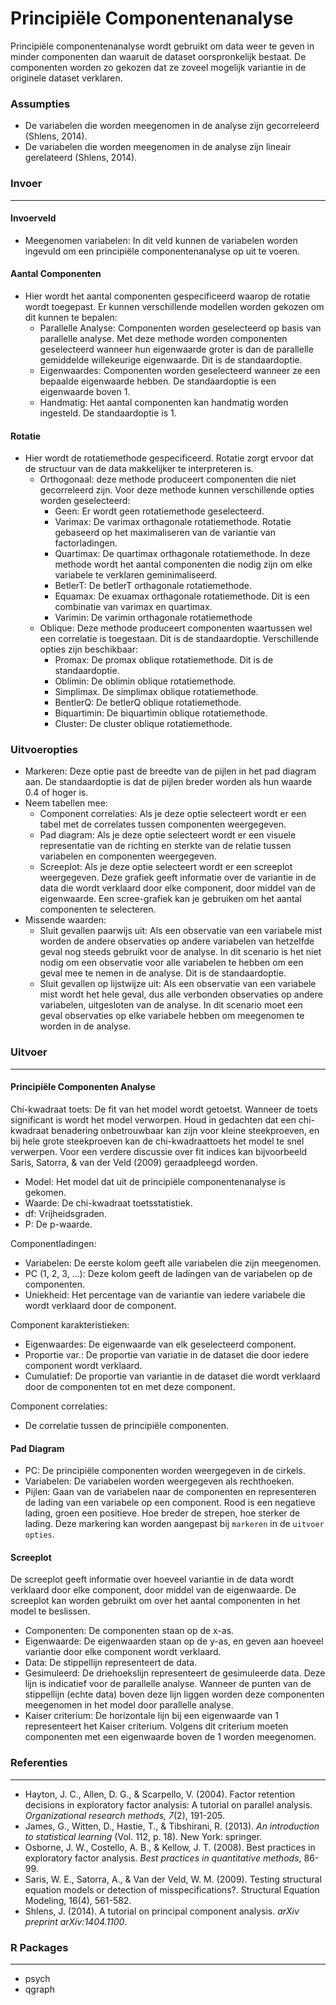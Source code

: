 Principiële Componentenanalyse 
===

Principiële componentenanalyse wordt gebruikt om data weer te geven in minder componenten dan waaruit de dataset oorspronkelijk bestaat. De componenten worden zo gekozen dat ze zoveel mogelijk variantie in de originele dataset verklaren.

### Assumpties
- De variabelen die worden meegenomen in de analyse zijn gecorreleerd (Shlens, 2014).
- De variabelen die worden meegenomen in de analyse zijn lineair gerelateerd (Shlens, 2014).

### Invoer
---
#### Invoerveld
- Meegenomen variabelen: In dit veld kunnen de variabelen worden ingevuld om een principiële componentenanalyse op uit te voeren. 

#### Aantal Componenten 
- Hier wordt het aantal componenten gespecificeerd waarop de rotatie wordt toegepast. Er kunnen verschillende modellen worden gekozen om dit kunnen te bepalen:
  - Parallelle Analyse: Componenten worden geselecteerd op basis van parallelle analyse. Met deze methode worden componenten geselecteerd wanneer hun eigenwaarde groter is dan de parallelle gemiddelde willekeurige eigenwaarde. Dit is de standaardoptie.
  - Eigenwaardes: Componenten worden geselecteerd wanneer ze een bepaalde eigenwaarde hebben. De standaardoptie is een eigenwaarde boven 1. 
  - Handmatig: Het aantal componenten kan handmatig worden ingesteld. De standaardoptie is 1. 

#### Rotatie
- Hier wordt de rotatiemethode gespecificeerd. Rotatie zorgt ervoor dat de structuur van de data makkelijker te interpreteren is.   
  - Orthogonaal: deze methode produceert componenten die niet gecorreleerd zijn. Voor deze methode kunnen verschillende opties worden geselecteerd:
	  - Geen: Er wordt geen rotatiemethode geselecteerd.
      - Varimax: De varimax orthagonale rotatiemethode. Rotatie gebaseerd op het maximaliseren van de variantie van factorladingen. 
      - Quartimax: De quartimax orthagonale rotatiemethode. In deze methode wordt het aantal componenten die nodig zijn om elke variabele te verklaren geminimaliseerd. 
      - BetlerT: De betlerT orthagonale rotatiemethode. 
      - Equamax: De exuamax orthagonale rotatiemethode. Dit is een combinatie van varimax en quartimax. 
      - Varimin: De varimin orthagonale rotatiemethode
  - Oblique: Deze methode produceert componenten waartussen wel een correlatie is toegestaan. Dit is de standaardoptie. Verschillende opties zijn beschikbaar:
	  - Promax: De promax oblique rotatiemethode. Dit is de standaardoptie.
      - Oblimin: De oblimin oblique rotatiemethode.
      - Simplimax. De simplimax oblique rotatiemethode.
      - BentlerQ: De betlerQ oblique rotatiemethode.
      - Biquartimin: De biquartimin oblique rotatiemethode.
      - Cluster: De cluster oblique rotatiemethode.

### Uitvoeropties 
- Markeren: Deze optie past de breedte van de pijlen in het pad diagram aan. De standaardoptie is dat de pijlen breder worden als hun waarde 0.4 of hoger is.
- Neem tabellen mee:
	- Component correlaties: Als je deze optie selecteert wordt er een tabel met de correlates tussen componenten weergegeven.
	- Pad diagram: Als je deze optie selecteert wordt er een visuele representatie van de richting en sterkte van de relatie tussen variabelen en componenten weergegeven. 
    - Screeplot: Als je deze optie selecteert wordt er een screeplot weergegeven. Deze grafiek geeft informatie over de variantie in de data die wordt verklaard door elke component, door middel van de eigenwaarde. Een scree-grafiek kan je gebruiken om het aantal componenten te selecteren.
- Missende waarden:
	- Sluit gevallen paarwijs uit: Als een observatie van een variabele mist worden de andere observaties op andere variabelen van hetzelfde geval nog steeds gebruikt voor de analyse. In dit scenario is het niet nodig om een observatie voor alle variabelen te hebben om een geval mee te nemen in de analyse. Dit is de standaardoptie.
	- Sluit gevallen op lijstwijze uit: Als een observatie van een variabele mist wordt het hele geval, dus alle verbonden observaties op andere variabelen, uitgesloten van de analyse. In dit scenario moet een geval observaties op elke variabele hebben om meegenomen te worden in de analyse.

### Uitvoer
--- 
#### Principiële Componenten Analyse
Chi-kwadraat toets: 
De fit van het model wordt getoetst. Wanneer de toets significant is wordt het model verworpen. Houd in gedachten dat een chi-kwadraat benadering onbetrouwbaar kan zijn voor kleine steekproeven, en bij hele grote steekproeven kan de chi-kwadraattoets het model te snel verwerpen. Voor een verdere discussie over fit indices kan bijvoorbeeld Saris, Satorra, & van der Veld (2009) geraadpleegd worden. 
- Model: Het model dat uit de principiële componentenanalyse is gekomen.
- Waarde: De chi-kwadraat toetsstatistiek.
- df: Vrijheidsgraden.
- P: De p-waarde.

Componentladingen:
- Variabelen: De eerste kolom geeft alle variabelen die zijn meegenomen.
- PC (1, 2, 3, ...): Deze kolom geeft de ladingen van de variabelen op de componenten.
- Uniekheid: Het percentage van de variantie van iedere variabele die wordt verklaard door de component.

Component karakteristieken:
- Eigenwaardes: De eigenwaarde van elk geselecteerd component.
- Proportie var.: De proportie van variatie in de dataset die door iedere component wordt verklaard. 
- Cumulatief: De proportie van variantie in de dataset die wordt verklaard door de componenten tot en met deze component.

Component correlaties:
- De correlatie tussen de principiële componenten.

#### Pad Diagram
- PC: De principiële componenten worden weergegeven in de cirkels. 
- Variabelen: De variabelen worden weergegeven als rechthoeken.
- Pijlen: Gaan van de variabelen naar de componenten en representeren de lading van een variabele op een component. Rood is een negatieve lading, groen een positieve. Hoe breder de strepen, hoe sterker de lading. Deze markering kan worden aangepast  bij `markeren` in de `uitvoer opties`.

#### Screeplot
De screeplot geeft informatie over hoeveel variantie in de data wordt verklaard door elke component, door middel van de eigenwaarde. De screeplot kan worden gebruikt om over het aantal componenten in het model te beslissen.
- Componenten: De componenten staan op de x-as.
- Eigenwaarde: De eigenwaarden staan op de y-as, en geven aan hoeveel variantie door elke component wordt verklaard. 
- Data: De stippellijn representeert de data.
- Gesimuleerd: De driehoekslijn representeert de gesimuleerde data. Deze lijn is indicatief voor de parallelle analyse. Wanneer de punten van de stippellijn (echte data) boven deze lijn liggen worden deze componenten meegenomen in het model door parallelle analyse. 
- Kaiser criterium: De horizontale lijn bij een eigenwaarde van 1 representeert het Kaiser criterium. Volgens dit criterium moeten componenten met een eigenwaarde boven de 1 worden meegenomen.

### Referenties  
--- 
- Hayton, J. C., Allen, D. G., & Scarpello, V. (2004). Factor retention decisions in exploratory factor analysis: A tutorial on parallel analysis. *Organizational research methods, 7*(2), 191-205.
- James, G., Witten, D., Hastie, T., & Tibshirani, R. (2013). *An introduction to statistical learning* (Vol. 112, p. 18). New York: springer.
- Osborne, J. W., Costello, A. B., & Kellow, J. T. (2008). Best practices in exploratory factor analysis. *Best practices in quantitative methods*, 86-99.
- Saris, W. E., Satorra, A., & Van der Veld, W. M. (2009). Testing structural equation models or detection of misspecifications?. Structural Equation Modeling, 16(4), 561-582.
- Shlens, J. (2014). A tutorial on principal component analysis. *arXiv preprint arXiv:1404.1100*.

### R Packages 
--- 
- psych 
- qgraph 

